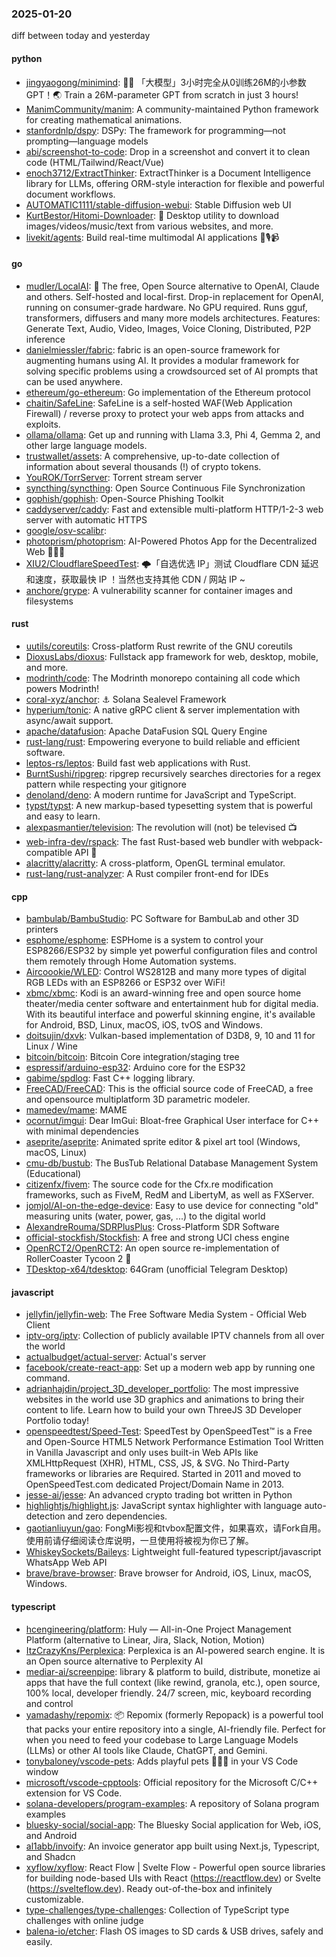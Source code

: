 ### 2025-01-20
diff between today and yesterday

#### python
* [jingyaogong/minimind](https://github.com/jingyaogong/minimind): 🚀🚀 「大模型」3小时完全从0训练26M的小参数GPT！🌏 Train a 26M-parameter GPT from scratch in just 3 hours!
* [ManimCommunity/manim](https://github.com/ManimCommunity/manim): A community-maintained Python framework for creating mathematical animations.
* [stanfordnlp/dspy](https://github.com/stanfordnlp/dspy): DSPy: The framework for programming—not prompting—language models
* [abi/screenshot-to-code](https://github.com/abi/screenshot-to-code): Drop in a screenshot and convert it to clean code (HTML/Tailwind/React/Vue)
* [enoch3712/ExtractThinker](https://github.com/enoch3712/ExtractThinker): ExtractThinker is a Document Intelligence library for LLMs, offering ORM-style interaction for flexible and powerful document workflows.
* [AUTOMATIC1111/stable-diffusion-webui](https://github.com/AUTOMATIC1111/stable-diffusion-webui): Stable Diffusion web UI
* [KurtBestor/Hitomi-Downloader](https://github.com/KurtBestor/Hitomi-Downloader): 🍰 Desktop utility to download images/videos/music/text from various websites, and more.
* [livekit/agents](https://github.com/livekit/agents): Build real-time multimodal AI applications 🤖🎙️📹

#### go
* [mudler/LocalAI](https://github.com/mudler/LocalAI): 🤖 The free, Open Source alternative to OpenAI, Claude and others. Self-hosted and local-first. Drop-in replacement for OpenAI, running on consumer-grade hardware. No GPU required. Runs gguf, transformers, diffusers and many more models architectures. Features: Generate Text, Audio, Video, Images, Voice Cloning, Distributed, P2P inference
* [danielmiessler/fabric](https://github.com/danielmiessler/fabric): fabric is an open-source framework for augmenting humans using AI. It provides a modular framework for solving specific problems using a crowdsourced set of AI prompts that can be used anywhere.
* [ethereum/go-ethereum](https://github.com/ethereum/go-ethereum): Go implementation of the Ethereum protocol
* [chaitin/SafeLine](https://github.com/chaitin/SafeLine): SafeLine is a self-hosted WAF(Web Application Firewall) / reverse proxy to protect your web apps from attacks and exploits.
* [ollama/ollama](https://github.com/ollama/ollama): Get up and running with Llama 3.3, Phi 4, Gemma 2, and other large language models.
* [trustwallet/assets](https://github.com/trustwallet/assets): A comprehensive, up-to-date collection of information about several thousands (!) of crypto tokens.
* [YouROK/TorrServer](https://github.com/YouROK/TorrServer): Torrent stream server
* [syncthing/syncthing](https://github.com/syncthing/syncthing): Open Source Continuous File Synchronization
* [gophish/gophish](https://github.com/gophish/gophish): Open-Source Phishing Toolkit
* [caddyserver/caddy](https://github.com/caddyserver/caddy): Fast and extensible multi-platform HTTP/1-2-3 web server with automatic HTTPS
* [google/osv-scalibr](https://github.com/google/osv-scalibr): 
* [photoprism/photoprism](https://github.com/photoprism/photoprism): AI-Powered Photos App for the Decentralized Web 🌈💎✨
* [XIU2/CloudflareSpeedTest](https://github.com/XIU2/CloudflareSpeedTest): 🌩「自选优选 IP」测试 Cloudflare CDN 延迟和速度，获取最快 IP ！当然也支持其他 CDN / 网站 IP ~
* [anchore/grype](https://github.com/anchore/grype): A vulnerability scanner for container images and filesystems

#### rust
* [uutils/coreutils](https://github.com/uutils/coreutils): Cross-platform Rust rewrite of the GNU coreutils
* [DioxusLabs/dioxus](https://github.com/DioxusLabs/dioxus): Fullstack app framework for web, desktop, mobile, and more.
* [modrinth/code](https://github.com/modrinth/code): The Modrinth monorepo containing all code which powers Modrinth!
* [coral-xyz/anchor](https://github.com/coral-xyz/anchor): ⚓ Solana Sealevel Framework
* [hyperium/tonic](https://github.com/hyperium/tonic): A native gRPC client & server implementation with async/await support.
* [apache/datafusion](https://github.com/apache/datafusion): Apache DataFusion SQL Query Engine
* [rust-lang/rust](https://github.com/rust-lang/rust): Empowering everyone to build reliable and efficient software.
* [leptos-rs/leptos](https://github.com/leptos-rs/leptos): Build fast web applications with Rust.
* [BurntSushi/ripgrep](https://github.com/BurntSushi/ripgrep): ripgrep recursively searches directories for a regex pattern while respecting your gitignore
* [denoland/deno](https://github.com/denoland/deno): A modern runtime for JavaScript and TypeScript.
* [typst/typst](https://github.com/typst/typst): A new markup-based typesetting system that is powerful and easy to learn.
* [alexpasmantier/television](https://github.com/alexpasmantier/television): The revolution will (not) be televised 📺
* [web-infra-dev/rspack](https://github.com/web-infra-dev/rspack): The fast Rust-based web bundler with webpack-compatible API 🦀️
* [alacritty/alacritty](https://github.com/alacritty/alacritty): A cross-platform, OpenGL terminal emulator.
* [rust-lang/rust-analyzer](https://github.com/rust-lang/rust-analyzer): A Rust compiler front-end for IDEs

#### cpp
* [bambulab/BambuStudio](https://github.com/bambulab/BambuStudio): PC Software for BambuLab and other 3D printers
* [esphome/esphome](https://github.com/esphome/esphome): ESPHome is a system to control your ESP8266/ESP32 by simple yet powerful configuration files and control them remotely through Home Automation systems.
* [Aircoookie/WLED](https://github.com/Aircoookie/WLED): Control WS2812B and many more types of digital RGB LEDs with an ESP8266 or ESP32 over WiFi!
* [xbmc/xbmc](https://github.com/xbmc/xbmc): Kodi is an award-winning free and open source home theater/media center software and entertainment hub for digital media. With its beautiful interface and powerful skinning engine, it's available for Android, BSD, Linux, macOS, iOS, tvOS and Windows.
* [doitsujin/dxvk](https://github.com/doitsujin/dxvk): Vulkan-based implementation of D3D8, 9, 10 and 11 for Linux / Wine
* [bitcoin/bitcoin](https://github.com/bitcoin/bitcoin): Bitcoin Core integration/staging tree
* [espressif/arduino-esp32](https://github.com/espressif/arduino-esp32): Arduino core for the ESP32
* [gabime/spdlog](https://github.com/gabime/spdlog): Fast C++ logging library.
* [FreeCAD/FreeCAD](https://github.com/FreeCAD/FreeCAD): This is the official source code of FreeCAD, a free and opensource multiplatform 3D parametric modeler.
* [mamedev/mame](https://github.com/mamedev/mame): MAME
* [ocornut/imgui](https://github.com/ocornut/imgui): Dear ImGui: Bloat-free Graphical User interface for C++ with minimal dependencies
* [aseprite/aseprite](https://github.com/aseprite/aseprite): Animated sprite editor & pixel art tool (Windows, macOS, Linux)
* [cmu-db/bustub](https://github.com/cmu-db/bustub): The BusTub Relational Database Management System (Educational)
* [citizenfx/fivem](https://github.com/citizenfx/fivem): The source code for the Cfx.re modification frameworks, such as FiveM, RedM and LibertyM, as well as FXServer.
* [jomjol/AI-on-the-edge-device](https://github.com/jomjol/AI-on-the-edge-device): Easy to use device for connecting "old" measuring units (water, power, gas, ...) to the digital world
* [AlexandreRouma/SDRPlusPlus](https://github.com/AlexandreRouma/SDRPlusPlus): Cross-Platform SDR Software
* [official-stockfish/Stockfish](https://github.com/official-stockfish/Stockfish): A free and strong UCI chess engine
* [OpenRCT2/OpenRCT2](https://github.com/OpenRCT2/OpenRCT2): An open source re-implementation of RollerCoaster Tycoon 2 🎢
* [TDesktop-x64/tdesktop](https://github.com/TDesktop-x64/tdesktop): 64Gram (unofficial Telegram Desktop)

#### javascript
* [jellyfin/jellyfin-web](https://github.com/jellyfin/jellyfin-web): The Free Software Media System - Official Web Client
* [iptv-org/iptv](https://github.com/iptv-org/iptv): Collection of publicly available IPTV channels from all over the world
* [actualbudget/actual-server](https://github.com/actualbudget/actual-server): Actual's server
* [facebook/create-react-app](https://github.com/facebook/create-react-app): Set up a modern web app by running one command.
* [adrianhajdin/project_3D_developer_portfolio](https://github.com/adrianhajdin/project_3D_developer_portfolio): The most impressive websites in the world use 3D graphics and animations to bring their content to life. Learn how to build your own ThreeJS 3D Developer Portfolio today!
* [openspeedtest/Speed-Test](https://github.com/openspeedtest/Speed-Test): SpeedTest by OpenSpeedTest™ is a Free and Open-Source HTML5 Network Performance Estimation Tool Written in Vanilla Javascript and only uses built-in Web APIs like XMLHttpRequest (XHR), HTML, CSS, JS, & SVG. No Third-Party frameworks or libraries are Required. Started in 2011 and moved to OpenSpeedTest.com dedicated Project/Domain Name in 2013.
* [jesse-ai/jesse](https://github.com/jesse-ai/jesse): An advanced crypto trading bot written in Python
* [highlightjs/highlight.js](https://github.com/highlightjs/highlight.js): JavaScript syntax highlighter with language auto-detection and zero dependencies.
* [gaotianliuyun/gao](https://github.com/gaotianliuyun/gao): FongMi影视和tvbox配置文件，如果喜欢，请Fork自用。使用前请仔细阅读仓库说明，一旦使用将被视为你已了解。
* [WhiskeySockets/Baileys](https://github.com/WhiskeySockets/Baileys): Lightweight full-featured typescript/javascript WhatsApp Web API
* [brave/brave-browser](https://github.com/brave/brave-browser): Brave browser for Android, iOS, Linux, macOS, Windows.

#### typescript
* [hcengineering/platform](https://github.com/hcengineering/platform): Huly — All-in-One Project Management Platform (alternative to Linear, Jira, Slack, Notion, Motion)
* [ItzCrazyKns/Perplexica](https://github.com/ItzCrazyKns/Perplexica): Perplexica is an AI-powered search engine. It is an Open source alternative to Perplexity AI
* [mediar-ai/screenpipe](https://github.com/mediar-ai/screenpipe): library & platform to build, distribute, monetize ai apps that have the full context (like rewind, granola, etc.), open source, 100% local, developer friendly. 24/7 screen, mic, keyboard recording and control
* [yamadashy/repomix](https://github.com/yamadashy/repomix): 📦 Repomix (formerly Repopack) is a powerful tool that packs your entire repository into a single, AI-friendly file. Perfect for when you need to feed your codebase to Large Language Models (LLMs) or other AI tools like Claude, ChatGPT, and Gemini.
* [tonybaloney/vscode-pets](https://github.com/tonybaloney/vscode-pets): Adds playful pets 🦀🐱🐶 in your VS Code window
* [microsoft/vscode-cpptools](https://github.com/microsoft/vscode-cpptools): Official repository for the Microsoft C/C++ extension for VS Code.
* [solana-developers/program-examples](https://github.com/solana-developers/program-examples): A repository of Solana program examples
* [bluesky-social/social-app](https://github.com/bluesky-social/social-app): The Bluesky Social application for Web, iOS, and Android
* [al1abb/invoify](https://github.com/al1abb/invoify): An invoice generator app built using Next.js, Typescript, and Shadcn
* [xyflow/xyflow](https://github.com/xyflow/xyflow): React Flow | Svelte Flow - Powerful open source libraries for building node-based UIs with React (https://reactflow.dev) or Svelte (https://svelteflow.dev). Ready out-of-the-box and infinitely customizable.
* [type-challenges/type-challenges](https://github.com/type-challenges/type-challenges): Collection of TypeScript type challenges with online judge
* [balena-io/etcher](https://github.com/balena-io/etcher): Flash OS images to SD cards & USB drives, safely and easily.
